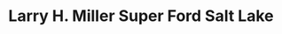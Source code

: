 ---
title: "Larry H. Miller Super Ford Salt Lake"
url: /salt-lake-city/larry-h-miller-super-ford-salt-lake/
shop: car
---